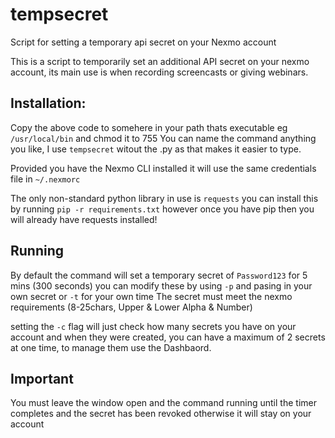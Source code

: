 # tempsecret
Script for setting a temporary api secret on your Nexmo account

This is a script to temporarily set an additional API secret on your nexmo account, its main use is when recording screencasts or giving webinars.

## Installation:
Copy the above code to somehere in your path thats executable eg `/usr/local/bin` and chmod it to 755
You can name the command anything you like, I use `tempsecret` witout the .py as that makes it easier to type.

Provided you have the Nexmo CLI installed it will use the same credentials file in `~/.nexmorc`

The only non-standard python library in use is `requests` you can install this by running `pip -r requirements.txt` however once you have pip then you will already have requests installed! 

## Running
By default the command will set a temporary secret of `Password123` for 5 mins (300 seconds) you can modify these by using `-p` and pasing in your own secret or `-t` for your own time
The secret must meet the nexmo requirements (8-25chars, Upper & Lower Alpha & Number)

setting the `-c` flag will just check how many secrets you have on your account and when they were created, you can have a maximum of 2 secrets at one time, to manage them use the Dashbaord.

## Important
You must leave the window open and the command running until the timer completes and the secret has been revoked otherwise it will stay on your account
